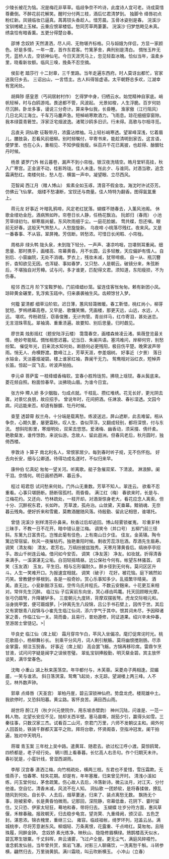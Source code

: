 <!-- { "loadSidebar": true } -->
少陵长被花为恼。况是梅花非草草。临歧争奈不吟诗，此度诗人宜可老。诗成莫惜尊罍倒。不醉花前花解笑。醒时分付两三枝，酒后忆君清梦到。 
独脚令
绛唇初点粉红新。凤镜临妆已逼真。苒苒钗头香趁人。惜芳晨。玉骨冰姿别是春。 
浣溪沙
宝钏缃裙上玉梯。云重应恨翠楼低。愁同芳草两萋萋。 
浣溪沙
归梦悠飏见未真。绣衾恰有暗香薰。五更分得楚台春。 

　
邵博
念奴娇
天然潇洒，尽人间、无物堪齐标格。只与姮娥为伴侣，方显一家颜色。好是多情，一年一度，首作东君客。竹篱茅舍，典刑别是清白。 
惆怅玉杵无凭，蓝桥人去，空锁神仙宅。今日天涯凭马上，忽见轻盈冰魄。恰似当年，温柔乡里，晓看新妆额。临风三嗅，挽条不忍空摘。 

　
侯彭老
踏莎行
十二封章，三千里路。当年走遍东西府。时人莫讶出都忙，官家送我归乡去。 
三诏出山，一言悟主。古人料得皆虚语。太平朝野总多欢，江湖幸有宽闲处。 

　
胡舜陟
感皇恩（丐祠居射村作）
乞得梦中身，归栖云水。始觉精神自家底。峭帆轻棹，时与白鸥游戏。畏途都不管，风波起。 
光景如梭，人生浮脆。百岁何妨尽沉醉。卧龙多事，谩说三分奇计。算来争似我，长昏睡。 
渔家傲（江行阻风）
几日北风江海立。千车万马鏖声急。短棹峭寒欺酒力。飞雨息。琼花细细穿窗隙。 
我本绿蓑青箬笠。浮家泛宅烟波逸。渚鹭沙鸥多旧识。行未得。高歌与尔相寻觅。 

　
吕直夫
洞仙歌
征鞍带月，浓露沾襟袖。马上轻衫峭寒透。望翠峰深浅，忆着眉儿，腰肢袅，忍看风前细柳。别时频嘱付，早寄书来，能趁清明到家否。这言语，便梦里、也在心头，重相见、不知伊瘦我瘦。纵百卉千花已离披，也趁得、酴醿牡丹时候。 

　
杨景
婆罗门外
帐云暮卷，漏声不到小帘栊。银汉夜洗晴空。皓月堂轩高挂，秋入广寒宫。正金波不动，桂影玲珑。佳人未逢。怅此夕、与谁同。对酒当歌，追念霜满愁红。南楼何处，愁人在、横笛一声中。凝望眼、立尽西风。 

　
范智闻
西江月（赠人博山）
紫素全如玉琢，清音不假金妆。海沈时许试芬芳。仿佛云飞仙掌。 
烟缕不愁凄断，宝钗还与商量。佳人特特为翻香。图得氤氲重上。 

　
蒋元龙
好事近
叶暗乳鸦啼，风定老红犹落。蝴蝶不随春去，入薰风池阁。 
休歌金缕劝金卮，酒病煞如昨。帘卷日长人静，任杨花飘泊。 
阮郎归（春雨）
小池芳草绿初匀。柳寒眉尚颦。东风吹雨细于尘。一庭花脸皴。 
莺共蝶，怨还嗔。眼前无好春。这般天气煞愁人。人愁旋旋新。 
乌夜啼
小桃落尽残红。夜来风。又是一番春事、不从容。翠屏掩。芳信断。转愁浓。可惜日长闲暇、小帘栊。 

　
周格非
绿头鸭
陇头泉，未到陇下轻分。一声声、凄凉呜咽，岂堪侧耳重闻。细思量、那时携手，画楼高、帘幕黄昏。月不长圆，云多轻散，天应偏妒有情人。自别后、小窗幽院，无处不消魂。罗衣上，残妆未减，犹带啼痕。 
自一从、瓶沉簪折，杳知欲见无因。也浑疑、事如春梦，又只愁、人是朝云。破镜分来，朱弦断后，不堪独自对芳樽。试与问，多才谁更，匹配得文君。须知道，东阳瘦损，不为伤春。 

　
程邻
西江月
阶下宝鞍罗帕，门前绛蜡纱笼。留连佳客怅匆匆。赖有新团小凤。 
琼碎黄金碾里，乳浮紫玉瓯中。归来袭袭袖生风。齿颊馀甘入梦。 

　
何籀
宴清都
细草沿阶软。迟日薄，蕙风轻蔼微暖。春工靳惜，桃红尚小，柳芽犹短。罗帏绣幕高卷。又早是、歌慵笑懒。凭画楼，那更天远，山远，水远，人远。 
堪欢。传粉疏狂，窃香俊雅，无计拘管。青丝绊马，红巾寄泪，甚处迷恋。无言泪珠零乱。翠袖滴、重重渍遍。故要知、别后思量。归时觑见。 

　
廖世美
烛影摇红（题安陆浮云楼）
霭霭春空，画楼森耸凌云渚。紫薇登览最关情，绝妙夸能赋。惆怅相思迟暮。记当日、朱阑共语。塞鸿难问，岸柳何穷，别愁纷絮。 
催促年光，旧来流水知何处。断肠何必更残阳，极目伤平楚。晚霁波声带雨。悄无人、舟横野渡。数峰江上，芳草天涯，参差烟树。 
好事近（夕景）
落日水镕金，天淡暮烟凝碧。楼上谁家红袖，靠阑干无力。 
鸳鸯相对浴红衣，短棹弄长笛。惊起一双飞去，听波声拍拍。 

　
李元卓
菩萨蛮
一枝绛蜡香梅软。宜春小胜玲珑剪。拂晓上瑶钗。春从鬓底来。 
菱花频自照。粉面惊春早。淡拂晓山眉。为谁今日宜。 

　
张方仲
殢人娇
多少胭脂，匀成点就。千枝乱、攒红堆绣。花无长好，更光阴去骤。对景忆良朋，故应招手。 
曾说年时，花间把酒。任淋浪、春衫湿透。文园今病，问远能来否。却道有酴醿、牡丹时候。 

　
查荎
透碧霄
舣兰舟。十分端是载离愁。练波送远，屏山遮断，此去难留。相从争奈，心期久要，屡更霜秋。叹人生、杳似萍浮。又翻成轻别，都将深恨，付与东流。 
想斜阳影里，寒烟明处，双桨去悠悠。爱渚梅、幽香动，须采掇、倩纤柔。艳歌粲发，谁传馀韵，来说仙游。念故人、留此遐洲。但春风老后，秋月圆时，独倚西楼。 

　
李敦诗
卜算子
南北利名人，常恨家居少。每到春时听子规，无不伤怀抱。 
好去向长安，细与公卿道。待得功成名遂时，不似归来早。 

　
康仲伯
忆真妃
匆匆一望关河。听离歌。艇子急催双桨、下清波。 
淋浪醉。阑干泪。奈情何。明日画桥西畔、暮云多。 

　
程过
昭君怨
试问愁来何处。门外山无重数。芳草不知人。翠连云。 
欲看不忍重看。心事只堪肠断。肠断宿孤村。雨昏昏。 
满江红（梅）
春欲来时，长是与、江梅花约。又还向、竹林疏处，一枝开却。对酒渐惊身老大，看花应念人离索。但十分、沉醉祝东君，长如昨。 
芳草渡，孤舟泊。山敛黛，天垂幕。黯销魂、无奈暮云残角。便好折来和雪戴，莫教酒醒随风落。待殷勤、留此记相思，谁堪托。 

　
曾慥
浣溪沙
别样清芬扑鼻来。秋香过后却追回。博山轻雾锁崔嵬。 
珍重芗林三昧手，不教一日不花开。暗中错认是江梅。 
调笑令（并口号）
五柳门前三径斜。东篱九日富贵花。岂惟此菊有佳色，上有南山日夕佳。 
佳友。金英辏。陶令篱边常宿留。秋风一夜摧枯朽。独艳重阳时候。剩收芳蕊浮卮酒。荐酒先生眉寿。 
调笑（清友梅）
清友。君芳右。万缟纷披兹独秀。天寒月薄黄昏后。缟袂亭亭招手。故山千树连云岫。借问如今安否。 
调笑（净友莲）
净友。如妆就。折得清香来满手。一溪湛湛无尘垢。白羽轻摇晴昼。远公保社今何有。帐望东林骚首。 
调笑（玉友酒）
玉友。平生旧。相与忘形偏耐久。醉乡径到无何有。莫问区区升斗。人生一笑难开口。为报速宜相就。 
调笑（破子）
花好。被花恼。庭下嫣然如巧笑。曾教健步移根到。各是一般奇妙。赏心乐事知多少。乱插繁华晴昊。 
酒美。直无比。小瓮新醅浮玉蚁。空传乌氏并程氏。不数云安麹来。十花更互来相对。常伴先生沉醉。 
临江仙
子后寅前东向坐，冥心琢齿鸣鼍。托天回顾眼光摩。张弓仍踏弩，升降辘轳多。 
三度朝元九度转，背摩双摆扳弩。虎龙交际咽元和。浴身挑甲罢，便可蹑烟萝。|<钟离先生八段锦，吕公手书石壁上，因传于世。其后又有窦银青八段锦与小崔先生临江仙词，添六字气于其中。恨其词未尽，予因释诸家之善，作临江仙一关。简而备，且易行，普劝遵修，同证道果。绍兴辛未仲春，至游居士曾慥记。>| 

　
毕良史
临江仙（席上赋）
霜月穿帘乍白，苹风入坐偏凉。麾灯促席诧时光。桃花歌扇小，杨柳舞衫长。 
别乘平分风月，词人剩引觥觞。莫将幽恨搅刚肠。尽添金掌露，频注玉猊香。 
好事近（席上赋）
高会罢飞觞。方锦再移珍席。雷鼎乍烹甘液，试问问字疑是闽字之误侯苍璧。 
翠虬宝钏捧殷勤，明灭粲金碧。宾主放怀谈笑，满华堂春色。 

　
沈晦
小重山
湖上秋来莲荡空。年华都付与，木芙蓉。采菱舟子两相逢。双媚靥，一笑与谁浓。 
斜日落溟濛。鸳鸯飞起处，水无踪。望湖楼上两三峰。人不见，林外数声钟。 

　
郭章
点绛唇（天圣宫）
翠柏丹崖，碧云深锁神仙府。势盘龙虎。楼观雄中土。 
我欲停时，又恐斜阳暮。黄尘路。客怀良苦。满目西山雨。 

　
胡世将
酹江月（秋夕兴元使院作，用东坡赤壁韵）
神州沉陆，问谁是、一范一韩人物。北望长安应不见，抛却关西半壁。塞马晨嘶，胡笳夕引，赢得头如雪。三秦往事，只数汉家三杰。试看百二山河，奈君门万里，六师不发朝议主和。阃外何人回首处，铁骑千群都灭富平之败。拜将台欹，怀贤阁杳，空指冲冠发。阑干拍遍，独对中天明月。 

　
蒋璨
青玉案
三年枕上吴中路。遣黄耳、随君去。欲过松江呼小渡。莫惊鸥鹭，四桥都是，老子经行处。 
辋川图上看春暮。长忆高人右丞句。作个归期天未许。春衫犹是，小蛮针线，曾湿西湖雨。 

　
李邴
汉宫春
潇洒江梅，向竹梢疏处，横两三枝。东君也不爱惜，雪压霜欺。无情燕子，怕春寒、轻失花期。却是有，年年塞雁，归来曾见开时。 
清浅小溪如练，问玉堂何似，茅舍疏篱。伤心故人去后，冷落新诗。微云淡月，对江天、分付他谁。空自忆，清香未减，风流不在人知。 
洞仙歌
一团娇软，是将春揉做，撩乱随风到何处。自长亭、人去后，烟草萋迷，归来了、装点离愁无数。 
飘扬无个事，刚被萦牵，长是黄昏怕微雨。记那回，深院静，帘幕低垂，花阴下、霎时留住。又只恐、伊家太轻狂，蓦地和春，带将归去。 
玉蝴蝶
壮岁分符方面，惠风草偃，禾稼春融。报政朝天，归去稳步龟宫。望尧蓂、九重绛阙，颁汉诏、五色芝封。湛恩浓。锦衣槐里，重继三公。 
雍容。临歧祖帐，绮罗环列，冠盖云丛。满城桃李，尽将芳意谢东风。柳烟轻、万条离恨，花露重、千点啼红。莫匆匆。且陪珠履，同醉金钟。 
念奴娇
素光练净，映秋山、隐隐修眉横绿。鳷鹊楼高天似水，碧瓦寒生银粟。千丈斜晖，奔云涌雾，飞过卢仝屋。更无尘气，满庭风碎梧竹。 
谁念鹤发仙翁，当年曾共赏，紫岩飞瀑。对影三人聊痛饮，一洗离愁千斛。斗转参横，翩然归去，万里骑黄鹄。满川霜晓，叫云吹断横玉。
小冲山（立春）
